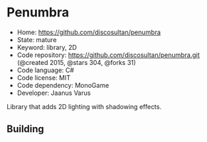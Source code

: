# Penumbra

- Home: https://github.com/discosultan/penumbra
- State: mature
- Keyword: library, 2D
- Code repository: https://github.com/discosultan/penumbra.git (@created 2015, @stars 304, @forks 31)
- Code language: C#
- Code license: MIT
- Code dependency: MonoGame
- Developer: Jaanus Varus

Library that adds 2D lighting with shadowing effects.

## Building
